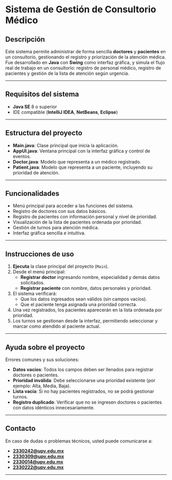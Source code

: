 # Sistema de Gestión de Consultorio Médico

## Descripción
Este sistema permite administrar de forma sencilla **doctores** y **pacientes** en un consultorio, gestionando el registro y priorización de la atención médica.  
Fue desarrollado en **Java** con **Swing** como interfaz gráfica, y simula el flujo real de trabajo en un consultorio: registro de personal médico, registro de pacientes y gestión de la lista de atención según urgencia.

---

## Requisitos del sistema
- **Java SE** 8 o superior
- IDE compatible (**IntelliJ IDEA**, **NetBeans**, **Eclipse**)

---

## Estructura del proyecto
- **Main.java**: Clase principal que inicia la aplicación.
- **AppUI.java**: Ventana principal con la interfaz gráfica y control de eventos.
- **Doctor.java**: Modelo que representa a un médico registrado.
- **Patient.java**: Modelo que representa a un paciente, incluyendo su prioridad de atención.

---

## Funcionalidades
- Menú principal para acceder a las funciones del sistema.
- Registro de doctores con sus datos básicos.
- Registro de pacientes con información personal y nivel de prioridad.
- Visualización de la lista de pacientes ordenada por prioridad.
- Gestión de turnos para atención médica.
- Interfaz gráfica sencilla e intuitiva.

---

## Instrucciones de uso
1. **Ejecuta** la clase principal del proyecto (`Main`).
2. Desde el menú principal:
   - **Registrar doctor** ingresando nombre, especialidad y demás datos solicitados.
   - **Registrar paciente** con nombre, datos personales y prioridad.
3. El sistema verificará:
   - Que los datos ingresados sean válidos (sin campos vacíos).
   - Que el paciente tenga asignada una prioridad correcta.
4. Una vez registrados, los pacientes aparecerán en la lista ordenada por prioridad.
5. Los turnos se gestionan desde la interfaz, permitiendo seleccionar y marcar como atendido al paciente actual.

---

## Ayuda sobre el proyecto
Errores comunes y sus soluciones:
- **Datos vacíos**: Todos los campos deben ser llenados para registrar doctores o pacientes.
- **Prioridad inválida**: Debe seleccionarse una prioridad existente (por ejemplo: Alta, Media, Baja).
- **Lista vacía**: Si no hay pacientes registrados, no se podrá gestionar turnos.
- **Registro duplicado**: Verificar que no se ingresen doctores o pacientes con datos idénticos innecesariamente.

---

## Contacto
En caso de dudas o problemas técnicos, usted puede comunicarse a:
- **2330242@upv.edu.mx**
- **2330309@upv.edu.mx**
- **2330014@upv.edu.mx**
- **2330222@upv.edu.mx**


---
